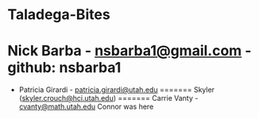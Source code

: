 # Taladega-Bites

Nick Barba - nsbarba1@gmail.com - github: nsbarba1
=======

- Patricia Girardi - patricia.girardi@utah.edu
=======
Skyler (skyler.crouch@hci.utah.edu)
=======
Carrie Vanty - cvanty@math.utah.edu
Connor was here
